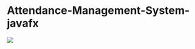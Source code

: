 # Attendance-Management-System-javafx
<img src="[https://encrypted-tbn0.gstatic.com/images?q=tbn:ANd9GcShPV5NSW2kKWgcL7JgJnSOoP71n60UZ4Hwrg&s](https://encrypted-tbn0.gstatic.com/images?q=tbn:ANd9GcS_I6cJF2onz-2K371Pc8GdwyBzNBcB_oYr5A&s)">
